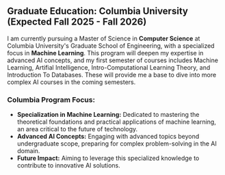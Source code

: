 ## Graduate Education: Columbia University (Expected Fall 2025 - Fall 2026)

I am currently pursuing a Master of Science in **Computer Science** at Columbia University's Graduate School of Engineering, with a specialized focus in **Machine Learning**. This program will deepen my expertise in advanced AI concepts, and my first semester of courses includes Machine Learning, Artifial Intelligence, Intro-Computational Learning Theory, and Introduction To Databases. These will provide me a base to dive into more complex AI courses in the coming semesters.

### Columbia Program Focus:

* **Specialization in Machine Learning:** Dedicated to mastering the theoretical foundations and practical applications of machine learning, an area critical to the future of technology.
* **Advanced AI Concepts:** Engaging with advanced topics beyond undergraduate scope, preparing for complex problem-solving in the AI domain.
* **Future Impact:** Aiming to leverage this specialized knowledge to contribute to innovative AI solutions.